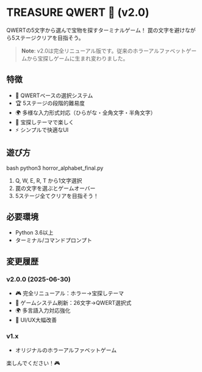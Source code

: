 # TREASURE QWERT 💎 (v2.0)

QWERTの5文字から選んで宝物を探すターミナルゲーム！
罠の文字を避けながら5ステージクリアを目指そう。

> **Note**: v2.0は完全リニューアル版です。従来のホラーアルファベットゲームから宝探しゲームに生まれ変わりました。

## 特徴
- 🎯 QWERTベースの選択システム
- 🏆 5ステージの段階的難易度
- 🌍 多様な入力形式対応（ひらがな・全角文字・半角文字）
- 💎 宝探しテーマで楽しく
- ⚡ シンプルで快適なUI

## 遊び方
bash
python3 horror_alphabet_final.py

1. Q, W, E, R, T から1文字選択
2. 罠の文字を選ぶとゲームオーバー
3. 5ステージ全てクリアを目指そう！

## 必要環境
- Python 3.6以上
- ターミナル/コマンドプロンプト

## 変更履歴
### v2.0.0 (2025-06-30)
- 🎮 完全リニューアル：ホラー→宝探しテーマ
- 🎯 ゲームシステム刷新：26文字→QWERT選択式
- 🌍 多言語入力対応強化
- 🎨 UI/UX大幅改善

### v1.x
- オリジナルのホラーアルファベットゲーム

楽しんでください！🎮
